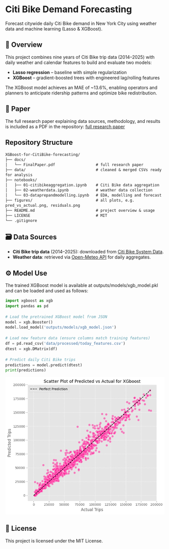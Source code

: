# Citi Bike Demand Forecasting

Forecast citywide daily Citi Bike demand in New York City using weather data and machine learning (Lasso & XGBoost).

## 📖 Overview

This project combines nine years of Citi Bike trip data (2014–2025) with daily weather and calendar features to build and evaluate two models:

- **Lasso regression** – baseline with simple regularization  
- **XGBoost** – gradient-boosted trees with engineered lag/rolling features  

The XGBoost model achieves an MAE of ~13.6%, enabling operators and planners to anticipate ridership patterns and optimize bike redistribution.

## 📑 Paper

The full research paper explaining data sources, methodology, and results is included as a PDF in the repository: [full research paper](docs/FinalPaper.pdf)

## Repository Structure

```text
XGBoost-for-CitiBike-forecasting/
├── docs/
│   └── FinalPaper.pdf                  # full research paper
├── data/                               # cleaned & merged CSVs ready for analysis
├── notebooks/
│   ├── 01-citibikeaggregation.ipynb    # Citi Bike data aggregation
│   ├── 02-weatherdata.ipynb            # weather data collection
│   └── 03-dataprepandmodelling.ipynb   # EDA, modelling and forecast
├── figures/                            # all plots, e.g. pred_vs_actual.png, residuals.png
├── README.md                           # project overview & usage
├── LICENSE                             # MIT
└── .gitignore                
```

## 🗃 Data Sources

- **Citi Bike trip data** (2014–2025): downloaded from [Citi Bike System Data](https://citibikenyc.com/system-data).
- **Weather data**: retrieved via [Open-Meteo API](https://open-meteo.com/en/docs/historical-weather-api) for daily aggregates.

## ⚙️ Model Use

The trained XGBoost model is available at outputs/models/xgb_model.pkl and can be loaded and used as follows:

```python
import xgboost as xgb
import pandas as pd

# Load the pretrained XGBoost model from JSON
model = xgb.Booster()
model.load_model('outputs/models/xgb_model.json')

# Load new feature data (ensure columns match training features)
df = pd.read_csv('data/processed/today_features.csv')
dtest = xgb.DMatrix(df)

# Predict daily Citi Bike trips
predictions = model.predict(dtest)
print(predictions)
```

![Predicted vs. Actual](figures/Predicted-vs-Actual.png)


## 📄 License

This project is licensed under the MIT License.
